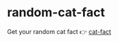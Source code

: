 # random-cat-fact

Get your random cat fact 👉️ [cat-fact](https://janaheyn.github.io/random-cat-fact/)
